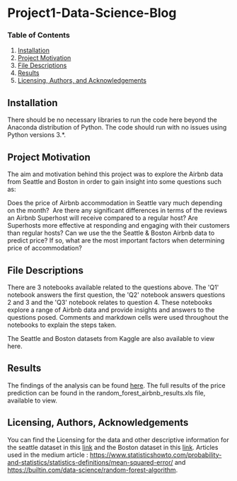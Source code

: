 # Project1-Data-Science-Blog
### Table of Contents
1. [Installation](#installation)
2. [Project Motivation](#motivation)
3. [File Descriptions](#files)
4. [Results](#results)
5. [Licensing, Authors, and Acknowledgements](#licensing)

## Installation <a name="installation"></a>
There should be no necessary libraries to run the code here beyond the Anaconda distribution of Python. The code should run with no issues using Python versions 3.*.

## Project Motivation<a name="motivation"></a>
The aim and motivation behind this project was to explore the Airbnb data from Seattle and Boston in order to gain insight into some questions such as:

Does the price of Airbnb accommodation in Seattle vary much depending on the month? 
Are there any significant differences in terms of the reviews an Airbnb Superhost will receive compared to a regular host?
Are Superhosts more effective at responding and engaging with their customers than regular hosts?
Can we use the the Seattle & Boston Airbnb data to predict price? If so, what are the most important factors when determining price of accommodation?

## File Descriptions <a name="files"></a>
There are 3 notebooks available related to the questions above. The 'Q1' notebook answers the first question, the 'Q2' notebook answers questions 2 and 3 and the 'Q3' notebook relates to question 4. These notebooks explore a range of Airbnb data and provide insights and answers to the questions posed. Comments and markdown cells were used throughout the notebooks to explain the steps taken.

The Seattle and Boston datasets from Kaggle are also available to view here.


## Results<a name="results"></a>
The findings of the analysis can be found [here](https://medium.com/@sean554/airbnb-data-exploration-and-analysis-seattle-and-boston-b441693acef1). The full results of the price prediction can be found in the random_forest_airbnb_results.xls file, available to view.

## Licensing, Authors, Acknowledgements<a name="licensing"></a>
You can find the Licensing for the data and other descriptive information for the seattle dataset in this [link](https://www.kaggle.com/airbnb/seattle) and the Boston dataset in this [link](https://www.kaggle.com/airbnb/boston). Articles used in the medium article : https://www.statisticshowto.com/probability-and-statistics/statistics-definitions/mean-squared-error/ and https://builtin.com/data-science/random-forest-algorithm.
